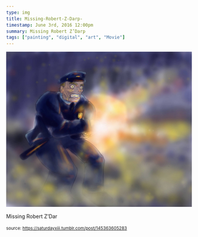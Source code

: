 ```yaml
---
type: img
title: Missing-Robert-Z-Darp-
timestamp: June 3rd, 2016 12:00pm
summary: Missing Robert Z’Darp 
tags: ["painting", "digital", "art", "Movie"]
---
```

<img src="../media/145363605283.jpg"/>
                                                                                          
Missing Robert Z’Dar
 
                                    
                
                
                
                
                                
<small>source: https://saturdayxiii.tumblr.com/post/145363605283</small>